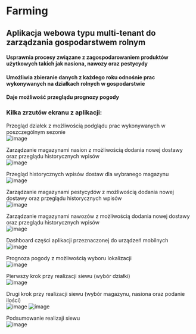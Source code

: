 # Farming

## Aplikacja webowa typu multi-tenant do zarządzania gospodarstwem rolnym

#### Usprawnia procesy związane z zagospodarowaniem produktów użytkowych takich jak nasiona, nawozy oraz pestycydy
#### Umożliwia zbieranie danych z każdego roku odnośnie prac wykonywanych na działkach rolnych w gospodarstwie
#### Daje możliwość przeglądu prognozy pogody

### Kilka zrzutów ekranu z aplikacji:

Przegląd działek z możliwością podglądu prac wykonywanych w poszczególnym sezonie\
![image](https://user-images.githubusercontent.com/70887324/204629533-8eb08568-603f-4eea-aee4-0d076db59f93.png)

Zarządzanie magazynami nasion z możliwością dodania nowej dostawy oraz przeglądu historycznych wpisów\
![image](https://user-images.githubusercontent.com/70887324/204629578-7b5f690f-4a1b-49cc-82f8-74a48c0ebacc.png)

Przegląd historycznych wpisów dostaw dla wybranego magazynu\
![image](https://user-images.githubusercontent.com/70887324/204630323-9af80af8-35e1-4ffb-af78-3f412fc152f0.png)

Zarządzanie magazynami pestycydów z możliwością dodania nowej dostawy oraz przeglądu historycznych wpisów\
![image](https://user-images.githubusercontent.com/70887324/204629633-590f0816-e9f0-4f0a-8395-649ee1616afd.png)

Zarządzanie magazynami nawozów z możliwością dodania nowej dostawy oraz przeglądu historycznych wpisów\
![image](https://user-images.githubusercontent.com/70887324/204629674-6b71173b-cbd6-4ef2-9520-e4fef9c4efc5.png)

Dashboard części aplikacji przeznaczonej do urządzeń mobilnych\
![image](https://user-images.githubusercontent.com/70887324/204629746-cfef9641-5325-4dee-83ae-f77637322927.png)

Prognoza pogody z możliwością wyboru lokalizacji\
![image](https://user-images.githubusercontent.com/70887324/204629792-c7061914-91f1-4d93-85b6-fffe6cabe246.png)

Pierwszy krok przy realizacji siewu (wybór działki)\
![image](https://user-images.githubusercontent.com/70887324/204634040-d31a9209-6ef3-4005-a3e6-88352f8a4e0d.png)

Drugi krok przy realizacji siewu (wybór magazynu, nasiona oraz podanie ilości)\
![image](https://user-images.githubusercontent.com/70887324/204634095-e9ec57cb-0e72-4183-afab-0f7bee8e225d.png)
![image](https://user-images.githubusercontent.com/70887324/204634152-01208fc6-ade0-44ff-ac2e-e77caf596f63.png)

Podsumowanie realizaji siewu\
![image](https://user-images.githubusercontent.com/70887324/204634189-0c1c063a-512f-4ccd-a565-d04a83c8ef37.png)
